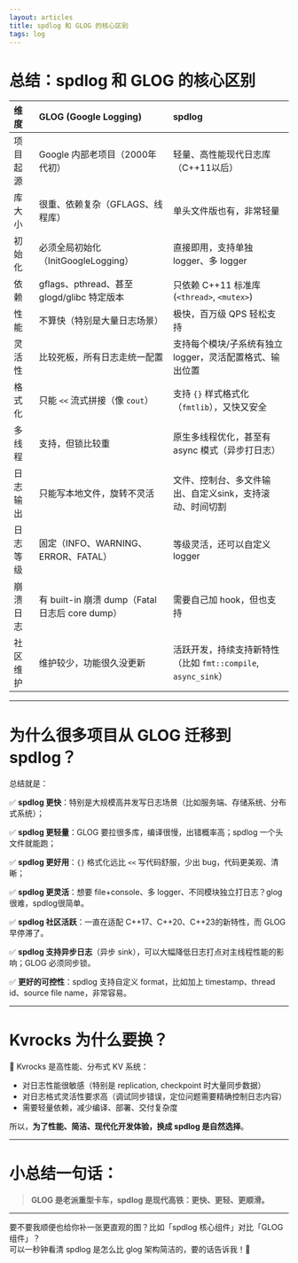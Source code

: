 ```yaml
---
layout: articles
title: spdlog 和 GLOG 的核心区别
tags: log
---
```

# 总结：spdlog 和 GLOG 的核心区别

| 维度 | GLOG (Google Logging) | spdlog |
|:---|:---|:---|
| 项目起源 | Google 内部老项目（2000年代初） | 轻量、高性能现代日志库（C++11以后） |
| 库大小 | 很重、依赖复杂（GFLAGS、线程库） | 单头文件版也有，非常轻量 |
| 初始化 | 必须全局初始化（InitGoogleLogging） | 直接即用，支持单独 logger、多 logger |
| 依赖 | gflags、pthread、甚至 glogd/glibc 特定版本 | 只依赖 C++11 标准库 (`<thread>`, `<mutex>`) |
| 性能 | 不算快（特别是大量日志场景） | 极快，百万级 QPS 轻松支持 |
| 灵活性 | 比较死板，所有日志走统一配置 | 支持每个模块/子系统有独立 logger，灵活配置格式、输出位置 |
| 格式化 | 只能 `<<` 流式拼接（像 `cout`） | 支持 `{}` 样式格式化（`fmtlib`），又快又安全 |
| 多线程 | 支持，但锁比较重 | 原生多线程优化，甚至有 async 模式（异步打日志） |
| 日志输出 | 只能写本地文件，旋转不灵活 | 文件、控制台、多文件输出、自定义sink，支持滚动、时间切割 |
| 日志等级 | 固定（INFO、WARNING、ERROR、FATAL） | 等级灵活，还可以自定义 logger |
| 崩溃日志 | 有 built-in 崩溃 dump（Fatal 日志后 core dump） | 需要自己加 hook，但也支持 |
| 社区维护 | 维护较少，功能很久没更新 | 活跃开发，持续支持新特性（比如 `fmt::compile`, `async_sink`） |

---

# 为什么很多项目从 GLOG 迁移到 spdlog？

总结就是：

✅ **spdlog 更快**：特别是大规模高并发写日志场景（比如服务端、存储系统、分布式系统）；

✅ **spdlog 更轻量**：GLOG 要拉很多库，编译很慢，出错概率高；spdlog 一个头文件就能跑；

✅ **spdlog 更好用**：`{}` 格式化远比 `<<` 写代码舒服，少出 bug，代码更美观、清晰；

✅ **spdlog 更灵活**：想要 file+console、多 logger、不同模块独立打日志？glog 很难，spdlog很简单。

✅ **spdlog 社区活跃**：一直在适配 C++17、C++20、C++23的新特性，而 GLOG 早停滞了。

✅ **spdlog 支持异步日志**（异步 sink），可以大幅降低日志打点对主线程性能的影响；GLOG 必须同步锁。

✅ **更好的可控性**：spdlog 支持自定义 format，比如加上 timestamp、thread id、source file name，非常容易。

---

# Kvrocks 为什么要换？

🔵 Kvrocks 是高性能、分布式 KV 系统：

- 对日志性能很敏感（特别是 replication, checkpoint 时大量同步数据）
- 对日志格式灵活性要求高（调试同步错误，定位问题需要精确控制日志内容）
- 需要轻量依赖，减少编译、部署、交付复杂度

所以，**为了性能、简洁、现代化开发体验，换成 spdlog 是自然选择**。

---

# 小总结一句话：

> **GLOG 是老派重型卡车，spdlog 是现代高铁：更快、更轻、更顺滑。**

---

要不要我顺便也给你补一张更直观的图？比如「spdlog 核心组件」对比「GLOG 组件」？  
可以一秒钟看清 spdlog 是怎么比 glog 架构简洁的，要的话告诉我！🚀